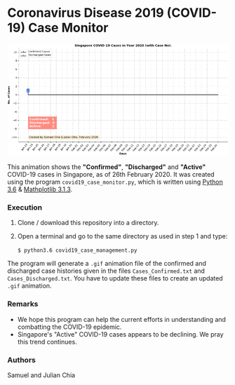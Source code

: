 # Coronavirus Disease 2019 (COVID-19) Case Monitor

![covid19_2020_2_26](./covid19_2020_2_26.gif)

This animation shows the **"Confirmed"**, **"Discharged"** and **"Active"** COVID-19 cases in Singapore, as of 26th February 2020. It was created using the program `covid19_case_monitor.py`, which is written using [Python 3.6](https://www.python.org/) & [Mathplotlib 3.1.3](https://matplotlib.org/3.1.0/index.html).

### Execution

 1. Clone / download this repository into a directory.
 
 2. Open a terminal and go to the same directory as used in step 1 and type:

    `$ python3.6 covid19_case_management.py`

The program will generate a `.gif` animation file of the confirmed and discharged case histories given in the files `Cases_Confirmed.txt`  and `Cases_Discharged.txt`. You have to update these files to create an updated `.gif` animation. 

### Remarks

- We hope this program can help the current efforts in understanding and combatting the COVID-19 epidemic.
- Singapore's "Active" COVID-19 cases appears to be declining. We pray this trend continues. 

### Authors
Samuel and Julian Chia
